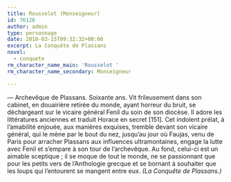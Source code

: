 ```yaml
---
title: Rousselot (Monseigneur)
id: 76126
author: admin
type: personnage
date: 2010-03-15T09:32:32+00:00
excerpt: La Conquête de Plassans
novel:
  - conquete
rm_character_name_main: 'Rousselot '
rm_character_name_secondary: Monseigneur

---
```

— Archevêque de Plassans. Soixante ans. Vit frileusement dans son cabinet, en douairière retirée du monde, ayant horreur du bruit, se déchargeant sur le vicaire général Fenil du soin de son diocèse. Il adore les littératures anciennes et traduit Horace en secret [151]. Cet indolent prélat, à l&rsquo;amabilité enjouée, aux manières exquises, tremble devant son vicaire général, qui le mène par le bout du nez, jusqu&rsquo;au jour où Faujas, venu de Paris pour arracher Plassans aux influences ultramontaines, engage la lutte avec Fenil et s&rsquo;empare à son tour de l&rsquo;archevêque. Au fond, celui-ci est un aimable sceptique ; il se moque de tout le monde, ne se passionnant que pour les petits vers de l&rsquo;Anthologie grecque et se bornant à souhaiter que les loups qui l&rsquo;entourent se mangent entre eux. _(La Conquête de Plassans.)_